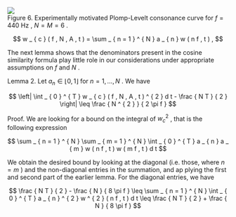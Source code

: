 ![](images/2546885a34d605b8edb6041271e7cdf6f89fe39a363d69d1af53503e18e52041.jpg)  
Figure 6. Experimentally motivated Plomp-Levelt consonance curve for $f = 4 4 0 ~ \mathrm { H z }$ , $N = M = 6$ .

$$
w _ { c } ( f , N , A , t ) = \sum _ { n = 1 } ^ { N } a _ { n } w ( n f , t ) ,
$$

The next lemma shows that the denominators present in the cosine similarity formula play little role in our considerations under appropriate assumptions on $f$ and $N$ .

Lemma 2. Let $a _ { n } \in \lfloor 0 , 1 \rfloor$ for $n = 1 , \ldots , N$ . We have

$$
\left| \int _ { 0 } ^ { T } w _ { c } ( f , N , A , t ) ^ { 2 } d t - \frac { N T } { 2 } \right| \leq \frac { N ^ { 2 } } { 2 \pi f }
$$

Proof. We are looking for a bound on the integral of $w _ { c } ^ { 2 }$ , that is the following expression

$$
\sum _ { n = 1 } ^ { N } \sum _ { m = 1 } ^ { N } \int _ { 0 } ^ { T } a _ { n } a _ { m } w ( n f , t ) w ( m f , t ) d t
$$

We obtain the desired bound by looking at the diagonal (i.e. those, where $n = m$ ) and the non-diagonal entries in the summation, and ap plying the first and second part of the earlier lemma. For the diagonal entries, we have

$$
\frac { N T } { 2 } - \frac { N } { 8 \pi f } \leq \sum _ { n = 1 } ^ { N } \int _ { 0 } ^ { T } a _ { n } ^ { 2 } w ^ { 2 } ( n f , t ) d t \leq \frac { N T } { 2 } + \frac { N } { 8 \pi f }
$$